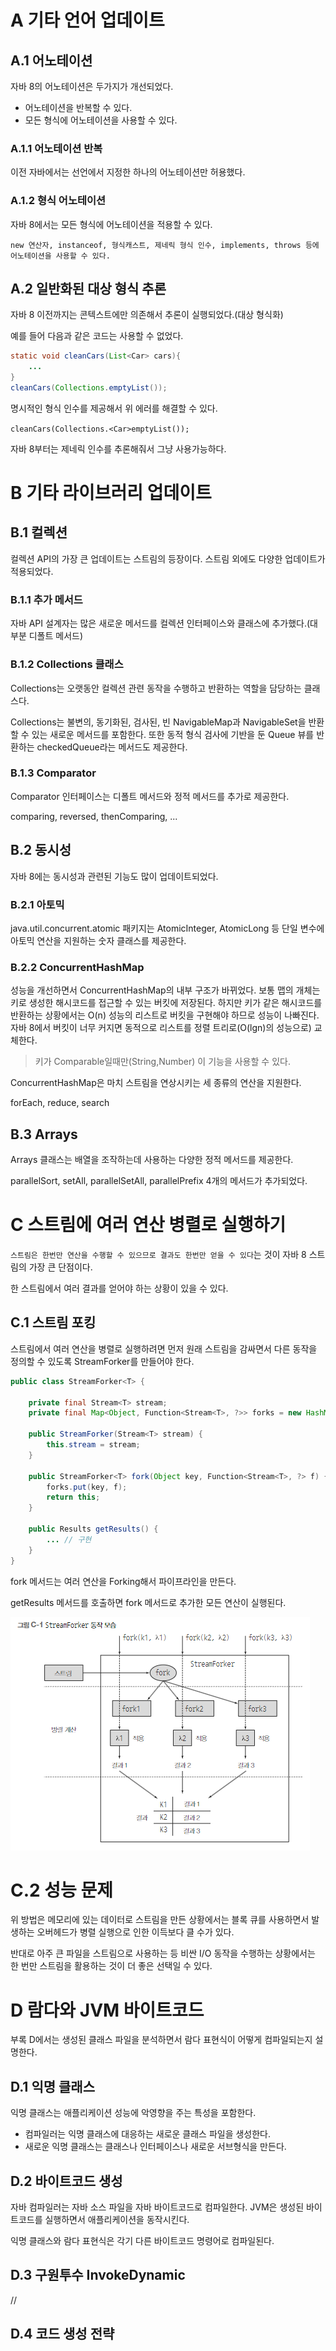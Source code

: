 # A 기타 언어 업데이트

## A.1 어노테이션

자바 8의 어노테이션은 두가지가 개선되었다.
- 어노테이션을 반복할 수 있다.
- 모든 형식에 어노테이션을 사용할 수 있다.

### A.1.1 어노테이션 반복

이전 자바에서는 선언에서 지정한 하나의 어노테이션만 허용했다.

### A.1.2 형식 어노테이션

자바 8에서는 모든 형식에 어노테이션을 적용할 수 있다.

    new 연산자, instanceof, 형식캐스트, 제네릭 형식 인수, implements, throws 등에 어노테이션을 사용할 수 있다.

## A.2 일반화된 대상 형식 추론

자바 8 이전까지는 콘텍스트에만 의존해서 추론이 실행되었다.(대상 형식화)

예를 들어 다음과 같은 코드는 사용할 수 없었다.

```java
static void cleanCars(List<Car> cars){
    ...
}
cleanCars(Collections.emptyList());
```

명시적인 형식 인수를 제공해서 위 에러를 해결할 수 있다.

```cleanCars(Collections.<Car>emptyList());```

자바 8부터는 제네릭 인수를 추론해줘서 그냥 사용가능하다.

# B 기타 라이브러리 업데이트

## B.1 컬렉션

컬렉션 API의 가장 큰 업데이트는 스트림의 등장이다. 스트림 외에도 다양한 업데이트가 적용되었다.

### B.1.1 추가 메서드

자바 API 설계자는 많은 새로운 메서드를 컬렉션 인터페이스와 클래스에 추가했다.(대부분 디폴트 메서드)

### B.1.2 Collections 클래스

Collections는 오랫동안 컬렉션 관련 동작을 수행하고 반환하는 역할을 담당하는 클래스다.

Collections는 불변의, 동기화된, 검사된, 빈 NavigableMap과 NavigableSet을 반환할 수 있는 새로운 메서드를 포함한다. 또한 동적 형식 검사에 기반을 둔 Queue 뷰를 반환하는 checkedQueue라는 메서드도 제공한다.

### B.1.3 Comparator

Comparator 인터페이스는 디폴트 메서드와 정적 메서드를 추가로 제공한다.

comparing, reversed, thenComparing, ...

## B.2 동시성

자바 8에는 동시성과 관련된 기능도 많이 업데이트되었다.

### B.2.1 아토믹

java.util.concurrent.atomic 패키지는 AtomicInteger, AtomicLong 등 단일 변수에 아토믹 연산을 지원하는 숫자 클래스를 제공한다.

### B.2.2 ConcurrentHashMap

성능을 개선하면서 ConcurrentHashMap의 내부 구조가 바뀌었다. 보통 맵의 개체는 키로 생성한 해시코드를 접근할 수 있는 버킷에 저장된다. 하지만 키가 같은 해시코드를 반환하는 상황에서는 O(n) 성능의 리스트로 버킷을 구현해야 하므로 성능이 나빠진다. 자바 8에서 버킷이 너무 커지면 동적으로 리스트를 정렬 트리로(O(lgn)의 성능으로) 교체한다.
> 키가 Comparable일때만(String,Number) 이 기능을 사용할 수 있다.

ConcurrentHashMap은 마치 스트림을 연상시키는 세 종류의 연산을 지원한다.

forEach, reduce, search

## B.3 Arrays

Arrays 클래스는 배열을 조작하는데 사용하는 다양한 정적 메서드를 제공한다. 

parallelSort, setAll, parallelSetAll, parallelPrefix 4개의 메서드가 추가되었다.

# C 스트림에 여러 연산 병렬로 실행하기

`스트림은 한번만 연산을 수행할 수 있으므로 결과도 한번만 얻을 수 있다`는 것이 자바 8 스트림의 가장 큰 단점이다.

한 스트림에서 여러 결과를 얻어야 하는 상황이 있을 수 있다.

## C.1 스트림 포킹

스트림에서 여러 연산을 병렬로 실행하려면 먼저 원래 스트림을 감싸면서 다른 동작을 정의할 수 있도록 StreamForker를 만들어야 한다.

```java
public class StreamForker<T> {

    private final Stream<T> stream;
    private final Map<Object, Function<Stream<T>, ?>> forks = new HashMap<>();

    public StreamForker(Stream<T> stream) {
        this.stream = stream;
    }

    public StreamForker<T> fork(Object key, Function<Stream<T>, ?> f) {
        forks.put(key, f);
        return this;
    }

    public Results getResults() {
        ... // 구현
    }
}
```

fork 메서드는 여러 연산을 Forking해서 파이프라인을 만든다.

getResults 메서드를 호출하면 fork 메서드로 추가한 모든 연산이 실행된다.

![Alt text](image.png)

# C.2 성능 문제

위 방법은 메모리에 있는 데이터로 스트림을 만든 상황에서는 블록 큐를 사용하면서 발생하는 오버헤드가 병렬 실행으로 인한 이득보다 클 수가 있다.

반대로 아주 큰 파일을 스트림으로 사용하는 등 비싼 I/O 동작을 수행하는 상황에서는 한 번만 스트림을 활용하는 것이 더 좋은 선택일 수 있다.

# D 람다와 JVM 바이트코드

부록 D에서는 생성된 클래스 파일을 분석하면서 람다 표현식이 어떻게 컴파일되는지 설명한다.

## D.1 익명 클래스

익명 클래스는 애플리케이션 성능에 악영향을 주는 특성을 포함한다.

- 컴파일러는 익명 클래스에 대응하는 새로운 클래스 파일을 생성한다.
- 새로운 익명 클래스는 클래스나 인터페이스나 새로운 서브형식을 만든다.

## D.2 바이트코드 생성

자바 컴파일러는 자바 소스 파일을 자바 바이트코드로 컴파일한다. JVM은 생성된 바이트코드를 실행하면서 애플리케이션을 동작시킨다. 

익명 클래스와 람다 표현식은 각기 다른 바이트코드 명령어로 컴파일된다.

## D.3 구원투수 InvokeDynamic

//

## D.4 코드 생성 전략